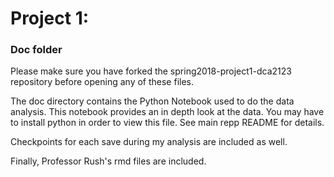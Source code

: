 # Project 1: 
### Doc folder

Please make sure you have forked the spring2018-project1-dca2123 repository before opening any of these files.

The doc directory contains the Python Notebook used to do the data analysis. This notebook provides an in depth look at the data.
You may have to install python in order to view this file. See main repp README for details.

Checkpoints for each save during my analysis are included as well.

Finally, Professor Rush's rmd files are  included.
